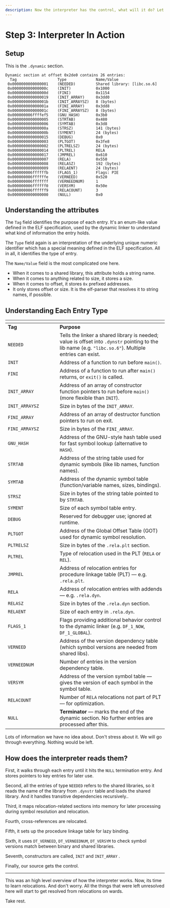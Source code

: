 ```yaml
---
description: Now the interpreter has the control, what will it do? Let's find out.
---
```


# Step 3: Interpreter In Action

## Setup

This is the `.dynamic` section.

```
Dynamic section at offset 0x2de0 contains 26 entries:
  Tag                  Type             Name/Value
 0x0000000000000001    (NEEDED)         Shared library: [libc.so.6]
 0x000000000000000c    (INIT)           0x1000
 0x000000000000000d    (FINI)           0x1154
 0x0000000000000019    (INIT_ARRAY)     0x3dd0
 0x000000000000001b    (INIT_ARRAYSZ)   8 (bytes)
 0x000000000000001a    (FINI_ARRAY)     0x3dd8
 0x000000000000001c    (FINI_ARRAYSZ)   8 (bytes)
 0x000000006ffffef5    (GNU_HASH)       0x3b0
 0x0000000000000005    (STRTAB)         0x480
 0x0000000000000006    (SYMTAB)         0x3d8
 0x000000000000000a    (STRSZ)          141 (bytes)
 0x000000000000000b    (SYMENT)         24 (bytes)
 0x0000000000000015    (DEBUG)          0x0
 0x0000000000000003    (PLTGOT)         0x3fe8
 0x0000000000000002    (PLTRELSZ)       24 (bytes)
 0x0000000000000014    (PLTREL)         RELA
 0x0000000000000017    (JMPREL)         0x610
 0x0000000000000007    (RELA)           0x550
 0x0000000000000008    (RELASZ)         192 (bytes)
 0x0000000000000009    (RELAENT)        24 (bytes)
 0x000000006ffffffb    (FLAGS_1)        Flags: PIE
 0x000000006ffffffe    (VERNEED)        0x520
 0x000000006fffffff    (VERNEEDNUM)     1
 0x000000006ffffff0    (VERSYM)         0x50e
 0x000000006ffffff9    (RELACOUNT)      3
 0x0000000000000000    (NULL)           0x0
```

## Understanding the attributes

The `Tag` field identifies the purpose of each entry. It's an enum-like value defined in the ELF specification, used by the dynamic linker to understand what kind of information the entry holds.

The `Type` field again is an interpretation of the underlying unique numeric identifier which has a special meaning defined in the ELF specification. All in all, it identifies the type of entry.

The `Name/Value` field is the most complicated one here.

* When it comes to a shared library, this attribute holds a string name.
* When it comes to anything related to size, it stores a size.
* When it comes to offset, it stores `0x` prefixed addresses.
* It only stores offset or size. It is the elf-parser that resolves it to string names, if possible.

## Understanding Each Entry Type

<table data-header-hidden><thead><tr><th width="148"></th><th></th></tr></thead><tbody><tr><td><strong>Tag</strong></td><td><strong>Purpose</strong></td></tr><tr><td><code>NEEDED</code></td><td>Tells the linker a shared library is needed; value is offset into <code>.dynstr</code> pointing to the lib name (e.g. <code>"libc.so.6"</code>). Multiple entries can exist.</td></tr><tr><td><code>INIT</code></td><td>Address of a function to run before <code>main()</code>.</td></tr><tr><td><code>FINI</code></td><td>Address of a function to run after <code>main()</code> returns, or <code>exit()</code> is called.</td></tr><tr><td><code>INIT_ARRAY</code></td><td>Address of an array of constructor function pointers to run before <code>main()</code> (more flexible than <code>INIT</code>).</td></tr><tr><td><code>INIT_ARRAYSZ</code></td><td>Size in bytes of the <code>INIT_ARRAY</code>.</td></tr><tr><td><code>FINI_ARRAY</code></td><td>Address of an array of destructor function pointers to run on exit.</td></tr><tr><td><code>FINI_ARRAYSZ</code></td><td>Size in bytes of the <code>FINI_ARRAY</code>.</td></tr><tr><td><code>GNU_HASH</code></td><td>Address of the GNU-style hash table used for fast symbol lookup (alternative to <code>HASH</code>).</td></tr><tr><td><code>STRTAB</code></td><td>Address of the string table used for dynamic symbols (like lib names, function names).</td></tr><tr><td><code>SYMTAB</code></td><td>Address of the dynamic symbol table (function/variable names, sizes, bindings).</td></tr><tr><td><code>STRSZ</code></td><td>Size in bytes of the string table pointed to by <code>STRTAB</code>.</td></tr><tr><td><code>SYMENT</code></td><td>Size of each symbol table entry.</td></tr><tr><td><code>DEBUG</code></td><td>Reserved for debugger use; ignored at runtime.</td></tr><tr><td><code>PLTGOT</code></td><td>Address of the Global Offset Table (GOT) used for dynamic symbol resolution.</td></tr><tr><td><code>PLTRELSZ</code></td><td>Size in bytes of the <code>.rela.plt</code> section.</td></tr><tr><td><code>PLTREL</code></td><td>Type of relocation used in the PLT (<code>RELA</code> or <code>REL</code>).</td></tr><tr><td><code>JMPREL</code></td><td>Address of relocation entries for procedure linkage table (PLT) — e.g. <code>.rela.plt</code>.</td></tr><tr><td><code>RELA</code></td><td>Address of relocation entries with addends — e.g. <code>.rela.dyn</code>.</td></tr><tr><td><code>RELASZ</code></td><td>Size in bytes of the <code>.rela.dyn</code> section.</td></tr><tr><td><code>RELAENT</code></td><td>Size of each entry in <code>.rela.dyn</code>.</td></tr><tr><td><code>FLAGS_1</code></td><td>Flags providing additional behavior control to the dynamic linker (e.g. <code>DF_1_NOW</code>, <code>DF_1_GLOBAL</code>).</td></tr><tr><td><code>VERNEED</code></td><td>Address of the version dependency table (which symbol versions are needed from shared libs).</td></tr><tr><td><code>VERNEEDNUM</code></td><td>Number of entries in the version dependency table.</td></tr><tr><td><code>VERSYM</code></td><td>Address of the version symbol table — gives the version of each symbol in the symbol table.</td></tr><tr><td><code>RELACOUNT</code></td><td>Number of <code>RELA</code> relocations not part of PLT — for optimization.</td></tr><tr><td><code>NULL</code></td><td><strong>Terminator</strong> — marks the end of the dynamic section. No further entries are processed after this.</td></tr></tbody></table>

Lots of information we have no idea about. Don't stress about it. We will go through everything. Nothing would be left.

## How does the interpreter reads them?

First, it walks through each entry until it hits the `NULL` termination entry. And stores pointers to key entries for later use.

Second, all the entries of type `NEEDED` refers to the shared libraries, so it reads the name of the library from `.dynstr` table and loads the shared library. And it handles transitive dependencies recursively..

Third, it maps relocation-related sections into memory for later processing during symbol resolution and relocation.

Fourth, cross-references are relocated.

Fifth, it sets up the procedure linkage table for lazy binding.

Sixth, it uses `DT_VERNEED`, `DT_VERNEEDNUM`, `DT_VERSYM` to check symbol versions match between binary and shared libraries.

Seventh, constructors are called, `INIT` and `INIT_ARRAY` .

Finally, our source gets the control.

***

This was an high level overview of how the interpreter works. Now, its time to learn relocations. And don't worry. All the things that were left unresolved here will start to get resolved from relocations on wards.

Take rest.

